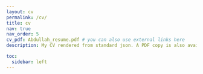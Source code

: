 ```yaml
---
layout: cv
permalink: /cv/
title: cv
nav: true
nav_order: 5
cv_pdf: Abdullah_resume.pdf # you can also use external links here
description: My CV rendered from standard json. A PDF copy is also available by clicking on the PDF icon to the right.

toc:
  sidebar: left
---
```

